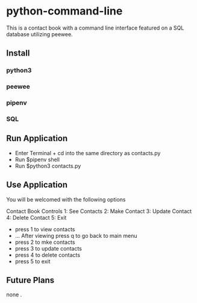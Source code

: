 # python-command-line

This is a contact book with a command line interface featured on a SQL database utilizing peewee.

## Install

### python3
### peewee
### pipenv
### SQL

## Run Application

- Enter Terminal + cd into the same directory as contacts.py
- Run $pipenv shell
- Run $python3 contacts.py

## Use Application

You will be welcomed with the following options

Contact Book Controls 
 1: See Contacts 
 2: Make Contact 
 3: Update Contact 
 4: Delete Contact 
 5: Exit

 - press 1 to view contacts
 - ... After viewing press q to go back to main menu
 - press 2 to mke contacts
 - press 3 to update contacts
 - press 4 to delete contacts
 - press 5 to exit

 ## Future Plans
 
 none .